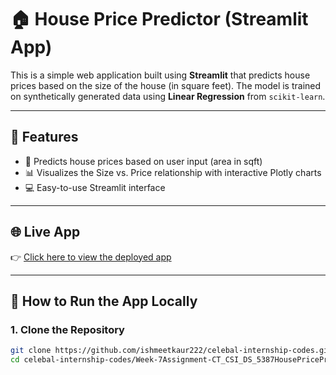 # 🏠 House Price Predictor (Streamlit App)

This is a simple web application built using **Streamlit** that predicts house prices based on the size of the house (in square feet). The model is trained on synthetically generated data using **Linear Regression** from `scikit-learn`.

---

## 📌 Features

- 🔢 Predicts house prices based on user input (area in sqft)
- 📊 Visualizes the Size vs. Price relationship with interactive Plotly charts
- 💻 Easy-to-use Streamlit interface

---

## 🌐 Live App

👉 [Click here to view the deployed app](https://ishmeetkaur222-celebal-internship-codes-z6vfa2zhbdyrhowaetemdg.streamlit.app/)

---

## 🚀 How to Run the App Locally

### 1. Clone the Repository

```bash
git clone https://github.com/ishmeetkaur222/celebal-internship-codes.git
cd celebal-internship-codes/Week-7Assignment-CT_CSI_DS_5387HousePricePredictor
